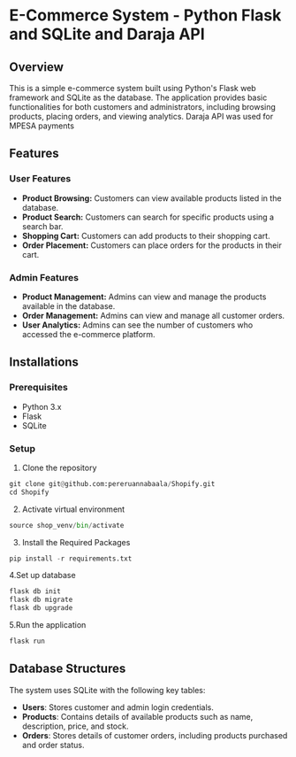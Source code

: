 # E-Commerce System - Python Flask and SQLite and Daraja API

## Overview

This is a simple e-commerce system built using Python's Flask web framework and SQLite as the database. The application provides basic functionalities for both customers and administrators, including browsing products, placing orders, and viewing analytics. Daraja API was used for MPESA payments

## Features

### User Features

+ **Product Browsing:** Customers can view available products listed in the database.
+ **Product Search:** Customers can search for specific products using a search bar.
+ **Shopping Cart:** Customers can add products to their shopping cart.
+ **Order Placement:** Customers can place orders for the products in their cart.

### Admin Features
+ **Product Management:** Admins can view and manage the products available in the database.
+ **Order Management:** Admins can view and manage all customer orders.
+ **User Analytics:** Admins can see the number of customers who accessed the e-commerce platform.

## Installations

### Prerequisites
+ Python 3.x
+ Flask
+ SQLite

### Setup

1. Clone the repository
```python
git clone git@github.com:pereruannabaala/Shopify.git
cd Shopify
```

2. Activate virtual environment
```python
source shop_venv/bin/activate
```

3. Install the Required Packages
```python
pip install -r requirements.txt
```

4.Set up database
```python
flask db init
flask db migrate
flask db upgrade
```

5.Run the application
```python
flask run
```

## Database Structures
The system uses SQLite with the following key tables:
+ **Users**: Stores customer and admin login credentials.
+ **Products**: Contains details of available products such as name, description, price, and stock.
+ **Orders**: Stores details of customer orders, including products purchased and order status.



